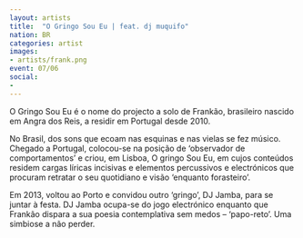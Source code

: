 ```yaml
---
layout: artists
title:  "O Gringo Sou Eu | feat. dj muquifo"
nation: BR
categories: artist
images:
- artists/frank.png
event: 07/06
social:
- 
---
```


O Gringo Sou Eu é o nome do projecto a solo de Frankão, brasileiro nascido em Angra dos Reis, a residir em Portugal desde 2010.

No Brasil, dos sons que ecoam nas esquinas e nas vielas se fez músico. Chegado a Portugal, colocou-se na posição de ‘observador de comportamentos’ e criou, em Lisboa, O gringo Sou Eu, em cujos conteúdos residem cargas líricas incisivas e elementos percussivos e electrónicos que procuram retratar o seu quotidiano e visão ‘enquanto forasteiro’.

Em 2013, voltou ao Porto e convidou outro ‘gringo’, DJ Jamba, para se juntar à festa. DJ Jamba ocupa-se do jogo electrónico enquanto que Frankão dispara a sua poesia contemplativa sem medos – ‘papo-reto’. Uma simbiose a não perder.  

